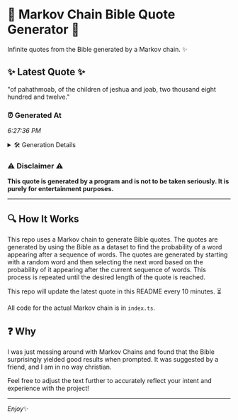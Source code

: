 # 📖 Markov Chain Bible Quote Generator 📖

Infinite quotes from the Bible generated by a Markov chain. ✨

## ✨ Latest Quote ✨
"of pahathmoab, of the children of jeshua and joab, two thousand eight hundred and twelve."

### ⏰ Generated At
*6:27:36 PM*

<details>
    <summary>🛠️ Generation Details</summary>
    <p>
        <strong>🌱 Seed:</strong> of<br>
        <strong>🔄 Iterations:</strong> 14<br>
        <strong>📜 Context History:</strong><br>[ of ]: pahathmoab,<br>[ of, pahathmoab, ]: of<br>[ of, pahathmoab,, of ]: the<br>[ of, pahathmoab,, of, the ]: children<br>[ of, pahathmoab,, of, the, children ]: of<br>[ of, pahathmoab,, of, the, children, of ]: jeshua<br>[ pahathmoab,, of, the, children, of, jeshua ]: and<br>[ of, the, children, of, jeshua, and ]: joab,<br>[ the, children, of, jeshua, and, joab, ]: two<br>[ children, of, jeshua, and, joab,, two ]: thousand<br>[ of, jeshua, and, joab,, two, thousand ]: eight<br>[ jeshua, and, joab,, two, thousand, eight ]: hundred<br>[ and, joab,, two, thousand, eight, hundred ]: and<br>[ joab,, two, thousand, eight, hundred, and ]: twelve.<br>
    </p>
</details>

### ⚠️ Disclaimer ⚠️
**This quote is generated by a program and is not to be taken seriously. It is purely for entertainment purposes.**

---

## 🔍 How It Works

This repo uses a Markov chain to generate Bible quotes. The quotes are generated by using the Bible as a dataset to find the probability of a word appearing after a sequence of words. The quotes are generated by starting with a random word and then selecting the next word based on the probability of it appearing after the current sequence of words. This process is repeated until the desired length of the quote is reached.

This repo will update the latest quote in this README every 10 minutes. ⏳

All code for the actual Markov chain is in `index.ts`.

## ❓ Why

I was just messing around with Markov Chains and found that the Bible surprisingly yielded good results when prompted. 
It was suggested by a friend, and I am in no way christian.

Feel free to adjust the text further to accurately reflect your intent and experience with the project!

---

*Enjoy*✨
